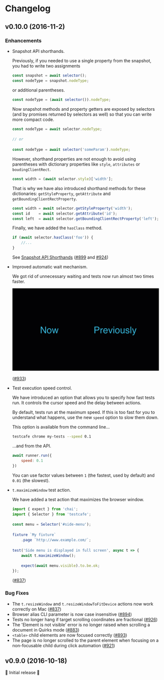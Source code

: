 # Changelog

## v0.10.0 (2016-11-2)

### Enhancements

* Snapshot API shorthands.
  
  Previously, if you needed to use a single property from the snapshot, you had to write two assignments

  ```js
  const snapshot = await selector();
  const nodeType = snapshot.nodeType;
  ```

  or additional parentheses.

  ```js
  const nodeType = (await selector()).nodeType;
  ```

  Now snapshot methods and property getters are exposed by selectors
  (and by promises returned by selectors as well) so that you can write more compact code.

  ```js
  const nodeType = await selector.nodeType;

  // or

  const nodeType = await selector('someParam').nodeType;
  ```

  However, shorthand properties are not enough to avoid using parentheses with dictionary properties
  like `style`, `attributes` or `boudingClientRect`.
  
  ```js
  const width = (await selector.style)['width'];
  ```

  That is why we have also introduced shorthand methods for these dictionaries: `getStyleProperty`, `getAttribute` and `getBoundingClientRectProperty`.

  ```js
  const width = await selector.getStyleProperty('width');
  const id    = await selector.getAttribute('id');
  const left  = await selector.getBoundingClientRectProperty('left');
  ```

  Finally, we have added the `hasClass` method.

  ```js
  if (await selector.hasClass('foo')) {
      //...
  }
  ```

  See [Snapshot API Shorthands](https://devexpress.github.io/testcafe/documentation/test-api/selecting-page-elements/selectors.html#snapshot-api-shorthands)
  ([#899](https://github.com/DevExpress/testcafe/pull/899) and [#924](https://github.com/DevExpress/testcafe/pull/924))
* Improved automatic wait mechanism.

  We got rid of unnecessary waiting and tests now run almost two times faster.

  ![Tests running in v0.10.0 vs v0.9.0](https://raw.githubusercontent.com/DevExpress/testcafe/master/media/new-0-10-0-autowait.gif)

  ([#933](https://github.com/DevExpress/testcafe/pull/933))
* Test execution speed control.

  We have introduced an option that allows you to specify how fast tests run.
  It controls the cursor speed and the delay between actions.

  By default, tests run at the maximum speed. If this is too fast for you to understand what happens,
  use the new `speed` option to slow them down.

  This option is available from the command line...

  ```sh
  testcafe chrome my-tests --speed 0.1
  ```
  
  ...and from the API.

  ```js
  await runner.run({
      speed: 0.1
  })
  ```

  You can use factor values between `1` (the fastest, used by default) and `0.01` (the slowest).
* `t.maximizeWindow` test action.

  We have added a test action that maximizes the browser window.

  ```js
  import { expect } from 'chai';
  import { Selector } from 'testcafe';

  const menu = Selector('#side-menu');

  fixture `My fixture`
      .page `http://www.example.com/`;

  test('Side menu is displayed in full screen', async t => {
      await t.maximizeWindow();

      expect(await menu.visible).to.be.ok;
  });
  ```

  ([#837](https://github.com/DevExpress/testcafe/pull/837))

### Bug Fixes

* The `t.resizeWindow` and `t.resizeWindowToFitDevice` actions now work correctly on Mac ([#837](https://github.com/DevExpress/testcafe/pull/837))
* Browser alias CLI parameter is now case insensitive ([#894](https://github.com/DevExpress/testcafe/pull/894))
* Tests no longer hang if target scrolling coordinates are fractional ([#926](https://github.com/DevExpress/testcafe/pull/926))
* The 'Element is not visible' error is no longer raised when scrolling a document in Quirks mode ([#883](https://github.com/DevExpress/testcafe/pull/883))
* `<table>` child elements are now focused correctly ([#893](https://github.com/DevExpress/testcafe/pull/893))
* The page is no longer scrolled to the parent element when focusing on a non-focusable child during click automation ([#921](https://github.com/DevExpress/testcafe/pull/921))

## v0.9.0 (2016-10-18)

:tada: Initial release :tada:
